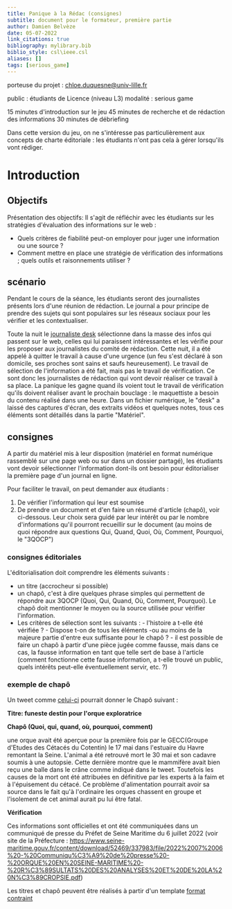 ```yaml
---
title: Panique à la Rédac (consignes)
subtitle: document pour le formateur, première partie
author: Damien Belvèze
date: 05-07-2022
link_citations: true
bibliography: mylibrary.bib
biblio_style: csl\ieee.csl
aliases: []
tags: [serious_game]
---
```


porteuse du projet : chloe.duquesne@univ-lille.fr

public : étudiants de Licence (niveau L3)
modalité : serious game

15 minutes d'introduction sur le jeu
45 minutes de recherche et de rédaction des informations
30 minutes de débriefing

Dans cette version du jeu, on ne s'intéresse pas particulièrement aux concepts de charte éditoriale : les étudiants n'ont pas cela à gérer lorsqu'ils vont rédiger.

# Introduction

## Objectifs

Présentation des objectifs: 
Il s'agit de réfléchir avec les étudiants sur les stratégies d'évaluation des informations sur le web : 

- Quels critères de fiabilité peut-on employer pour juger une information ou une source ?
- Comment mettre en place une stratégie de vérification des informations ; quels outils et raisonnements utiliser ? 

## scénario

Pendant le cours de la séance, les étudiants seront des journalistes présents lors d'une réunion de rédaction. 
Le journal a pour principe de prendre des sujets qui sont populaires sur les réseaux sociaux pour les vérifier et les contextualiser.

Toute la nuit le [journaliste desk](https://www.efj.fr/metier-du-journalisme/devenir-journaliste-desk) sélectionne dans la masse des infos qui passent sur le web, celles qui lui paraissent intéressantes et les vérifie pour les proposer aux journalistes du comité de rédaction. 
Cette nuit, il a été appelé à quitter le travail à cause d'une urgence (un feu s'est déclaré à son domicile, ses proches sont sains et saufs heureusement).
Le travail de sélection de l'information a été fait, mais pas le travail de vérification. Ce sont donc les journalistes de rédaction qui vont devoir réaliser ce travail à sa place. La panique les gagne quand ils voient tout le travail de vérification qu'ils doivent réaliser avant le prochain bouclage : le maquettiste a besoin du contenu réalisé dans une heure.
Dans un fichier numérique, le "desk" a laissé des captures d'écran, des extraits vidéos et quelques notes, tous ces éléments sont détaillés dans la partie "Matériel".


## consignes

A partir du matériel mis à leur disposition (matériel en format numérique rassemblé sur une page web ou sur dans un dossier partagé), les étudiants vont devoir sélectionner l'information dont-ils ont besoin pour éditorialiser la première page d'un journal en ligne.

Pour faciliter le travail, on peut demander aux étudiants : 

1. De vérifier l'information qui leur est soumise
2. De prendre un document et d'en faire un résumé d'article (chapô), voir ci-dessous. Leur choix sera guidé par leur intérêt ou par le nombre d'informations qu'il pourront recueillir sur le document (au moins de quoi répondre aux questions Qui, Quand, Quoi, Où, Comment, Pourquoi, le "3QOCP")

### consignes éditoriales

L'éditorialisation doit comprendre les éléments suivants : 

- un titre (accrocheur si possible)
- un chapô, c'est à dire quelques phrase simples qui permettent de répondre aux 3QOCP (Quoi, Qui, Quand, Où, Comment, Pourquoi). Le chapô doit mentionner le moyen ou la source utilisée pour vérifier l'information. 
- Les critères de sélection sont les suivants :
       - l'histoire a t-elle été vérifiée ?
       - Dispose t-on de tous les éléments -ou au moins de la majeure partie d'entre eux suffisante pour le chapô ?
       - il est possible de faire un chapô à partir d'une pièce jugée comme fausse, mais dans ce cas, la fausse information en tant que telle sert de base à l'article (comment fonctionne cette fausse information, a t-elle trouvé un public, quels intérêts peut-elle éventuellement servir, etc. ?)

### exemple de chapô

Un tweet comme [celui-ci](https://twitter.com/dbc1502/status/1544630316752674817) pourrait donner le Chapô suivant : 

**Titre: funeste destin pour l'orque exploratrice**

**Chapô (Quoi, qui, quand, où, pourquoi, comment)**

une orque avait été aperçue pour la première fois par le GECC(Groupe d'Etudes des Cétacés du Cotentin) le 17 mai dans l'estuaire du Havre remontant la Seine. L'animal a été retrouvé mort le 30 mai et son cadavre soumis à une autopsie. Cette dernière montre que le mammifère avait bien reçu une balle dans le crâne comme indiqué dans le tweet. Toutefois les causes de la mort ont été attribuées en définitive par les experts à la faim et à l'épuisement du cétacé. Ce problème d'alimentation pourrait avoir sa source dans le fait qu'à l'ordinaire les orques chassent en groupe et l'isolement de cet animal aurait pu lui être fatal. 

**Vérification**

Ces informations sont officielles et ont été communiquées dans un communiqué de presse du Préfet de Seine Maritime du 6 juillet 2022 (voir site de la Préfecture : https://www.seine-maritime.gouv.fr/content/download/52469/337983/file/2022%2007%2006%20-%20Communiqu%C3%A9%20de%20presse%20-%20ORQUE%20EN%20SEINE-MARITIME%20-%20R%C3%89SULTATS%20DES%20ANALYSES%20ET%20DE%20LA%20N%C3%89CROPSIE.pdf)

Les titres et chapô peuvent être réalisés à partir d'un template [format contraint](https://www.paypernews.fr/newspaper-template/)